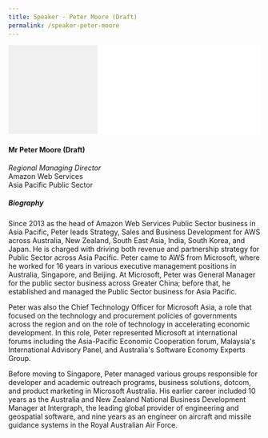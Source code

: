 ```yaml
---
title: Speaker - Peter Moore (Draft)
permalink: /speaker-peter-moore
---
```

![Peter Moore](/images/speakers/speaker-placeholder.jpg)

#### **Mr Peter Moore (Draft)**

*Regional Managing Director*  
Amazon Web Services  
Asia Pacific Public Sector

##### **Biography**

Since 2013 as the head of Amazon Web Services Public Sector business in Asia Pacific, Peter leads Strategy, Sales and Business Development for AWS across Australia, New Zealand, South East Asia, India, South Korea, and Japan.  He is charged with driving both revenue and partnership strategy for Public Sector across Asia Pacific.  Peter came to AWS from Microsoft, where he worked for 16 years in various executive management positions in Australia, Singapore, and Beijing.   At Microsoft, Peter was General Manager for the public sector business across Greater China; before that, he established and managed the Public Sector business for Asia Pacific. 

Peter was also the Chief Technology Officer for Microsoft Asia, a role that focused on the technology and procurement policies of governments across the region and on the role of technology in accelerating economic development. In this role, Peter represented Microsoft at international forums including the Asia-Pacific Economic Cooperation forum, Malaysia's International Advisory Panel, and Australia's Software Economy Experts Group. 

Before moving to Singapore, Peter managed various groups responsible for developer and academic outreach programs, business solutions, dotcom, and product marketing in Microsoft Australia. His earlier career included 10 years as the Australia and New Zealand National Business Development Manager at Intergraph, the leading global provider of engineering and geospatial software, and nine years as an engineer on aircraft and missile guidance systems in the Royal Australian Air Force.